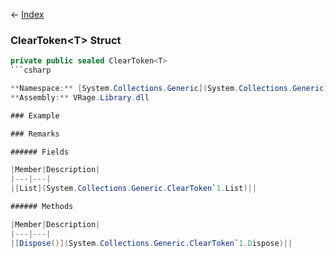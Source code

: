 ← [Index](Api-Index)

### ClearToken&lt;T&gt; Struct

```csharp
private public sealed ClearToken<T>
```csharp

**Namespace:** [System.Collections.Generic](System.Collections.Generic)  
**Assembly:** VRage.Library.dll

### Example

### Remarks

###### Fields

|Member|Description|
|---|---|
|[List](System.Collections.Generic.ClearToken`1.List)||

###### Methods

|Member|Description|
|---|---|
|[Dispose()](System.Collections.Generic.ClearToken`1.Dispose)||

